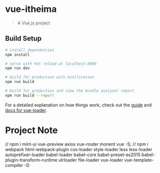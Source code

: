 # vue-itheima

> A Vue.js project

## Build Setup

``` bash
# install dependencies
npm install

# serve with hot reload at localhost:8080
npm run dev

# build for production with minification
npm run build

# build for production and view the bundle analyzer report
npm run build --report
```

For a detailed explanation on how things work, check out the [guide](http://vuejs-templates.github.io/webpack/) and [docs for vue-loader](http://vuejs.github.io/vue-loader).


# Project Note

// npm i mint-ui vue-preview axios vue-router monent vue -S;
// npm i webpack html-webpack-plugin css-loader style-loader less less-loader autoprefixer-loader babel-loader babel-core babel-preset-es2015 babel-plugin-transform-runtime ulrloader file-loader vue-loader vue-template-compiler  -D